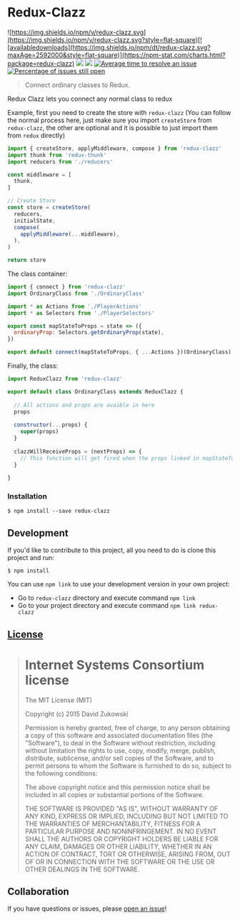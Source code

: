 # Redux-Clazz 
![https://img.shields.io/npm/v/redux-clazz.svg](https://img.shields.io/npm/v/redux-clazz.svg?style=flat-square)[![availabledownloads](https://img.shields.io/npm/dt/redux-clazz.svg?maxAge=2592000&style=flat-square)](https://npm-stat.com/charts.html?package=redux-clazz) [![](https://img.shields.io/github/issues-raw/tripss/redux-clazz.svg?style=flat-square)](https://github.com/tripss/redux-clazz/issues) [![](https://img.shields.io/david/tripss/redux-clazz.svg?style=flat-square)](https://david-dm.org/tripss/redux-clazz#info=dependencies)
[![Average time to resolve an issue](http://isitmaintained.com/badge/resolution/tripss/redux-clazz.svg)](http://isitmaintained.com/project/tripss/redux-clazz "Average time to resolve an issue") [![Percentage of issues still open](http://isitmaintained.com/badge/open/tripss/redux-clazz.svg)](http://isitmaintained.com/project/tripss/redux-clazz "Percentage of issues still open")

> Connect ordinary classes to Redux.

Redux Clazz lets you connect any normal class to redux

Example, first you need to create the store with `redux-clazz` (You can follow the normal process here, just make sure you import `createStore` from `redux-clazz`, the other are optional and it is possible to just import them from `redux` directly)
```js
import { createStore, applyMiddleware, compose } from 'redux-clazz'
import thunk from 'redux-thunk'
import reducers from './reducers'

const middleware = [
  thunk,
]

// Create Store
const store = createStore(
  reducers,
  initialState,
  compose(
    applyMiddleware(...middleware),
  ),
)

return store

```

The class container:
```js
import { connect } from 'redux-clazz'
import OrdinaryClass from './OrdinaryClass'

import * as Actions from './PlayerActions'
import * as Selectors from './PlayerSelectors'

export const mapStateToProps = state => ({
  ordinaryProp: Selectors.getOrdinaryProp(state),
})

export default connect(mapStateToProps, { ...Actions })(OrdinaryClass)

```

Finally, the class:
```js
import ReduxClazz from 'redux-clazz'

export default class OrdinaryClass extends ReduxClazz {
  
  // All actions and props are avaible in here
  props
  
  constructor(...props) {
    super(props)
  }
  
  clazzWillReceiveProps = (nextProps) => {
    // This function will get fired when the props linked in mapStateToProps get updated ed
  }
  
}
```

### Installation
```shell
$ npm install --save redux-clazz
```

## Development

If you'd like to contribute to this project, all you need to do is clone
this project and run:

```shell
$ npm install
```
You can use `npm link` to use your development version in your own project:
- Go to `redux-clazz` directory and execute command `npm link`
- Go to your project directory and execute command `npm link redux-clazz`

## [License](https://github.com/tripss/redux-clazz/blob/master/LICENSE)

> Internet Systems Consortium license
> ===================================
>
> The MIT License (MIT)
>  
> Copyright (c) 2015 David Zukowski
>  
> Permission is hereby granted, free of charge, to any person obtaining a copy
> of this software and associated documentation files (the "Software"), to deal
> in the Software without restriction, including without limitation the rights
> to use, copy, modify, merge, publish, distribute, sublicense, and/or sell
> copies of the Software, and to permit persons to whom the Software is
> furnished to do so, subject to the following conditions:
>  
> The above copyright notice and this permission notice shall be included in all
> copies or substantial portions of the Software.
>  
> THE SOFTWARE IS PROVIDED "AS IS", WITHOUT WARRANTY OF ANY KIND, EXPRESS OR
> IMPLIED, INCLUDING BUT NOT LIMITED TO THE WARRANTIES OF MERCHANTABILITY,
> FITNESS FOR A PARTICULAR PURPOSE AND NONINFRINGEMENT. IN NO EVENT SHALL THE
> AUTHORS OR COPYRIGHT HOLDERS BE LIABLE FOR ANY CLAIM, DAMAGES OR OTHER
> LIABILITY, WHETHER IN AN ACTION OF CONTRACT, TORT OR OTHERWISE, ARISING FROM,
> OUT OF OR IN CONNECTION WITH THE SOFTWARE OR THE USE OR OTHER DEALINGS IN THE
> SOFTWARE.

## Collaboration

If you have questions or issues, please [open an issue](https://github.com/TriPSs/redux-clazz/issues)!